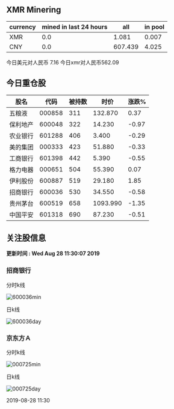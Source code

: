 ## XMR Minering

|currency|mined in last 24 hours|all|in pool|
|---|---|---|---|
|XMR|0.0|1.081|0.007|
|CNY|0.0|607.439|4.025|

今日美元对人民币 7.16	今日xmr对人民币562.09


## 今日重仓股 

|股名|代码|被持数|时价|涨跌%|
|---|---|---|---|---|
|五粮液|000858|311|132.870|0.37|
|保利地产|600048|322|14.230|-0.97|
|农业银行|601288|406|3.400|-0.29|
|美的集团|000333|423|51.880|-0.33|
|工商银行|601398|442|5.390|-0.55|
|格力电器|000651|504|55.390|0.07|
|伊利股份|600887|519|29.180|1.85|
|招商银行|600036|530|34.550|-0.58|
|贵州茅台|600519|658|1093.990|-1.35|
|中国平安|601318|690|87.230|-0.51|

## 关注股信息
**更新时间 : Wed Aug 28 11:30:07 2019**
### 招商银行 
分时k线

![600036min](http://image.sinajs.cn/newchart/min/n/sh600036.gif)

日k线

![600036day](http://image.sinajs.cn/newchart/daily/n/sh600036.gif)

### 京东方Ａ 
分时k线

![000725min](http://image.sinajs.cn/newchart/min/n/sz000725.gif)

日k线

![000725day](http://image.sinajs.cn/newchart/daily/n/sz000725.gif)

2019-08-28 11:30
